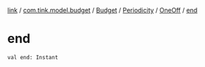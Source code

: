 [link](../../../../index.md) / [com.tink.model.budget](../../../index.md) / [Budget](../../index.md) / [Periodicity](../index.md) / [OneOff](index.md) / [end](./end.md)

# end

`val end: Instant`